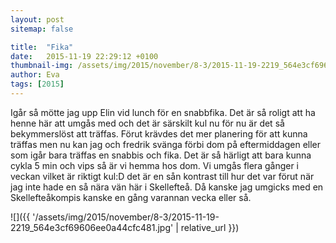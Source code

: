 ```yaml
---
layout: post
sitemap: false

title:  "Fika"
date:   2015-11-19 22:29:12 +0100
thumbnail-img: /assets/img/2015/november/8-3/2015-11-19-2219_564e3cf69606ee0a44cfc481.jpg
author: Eva
tags: [2015]
---
```


Igår så mötte jag upp Elin vid lunch för en snabbfika. Det är så roligt att ha henne här att umgås med och det är särskilt kul nu för nu är det så bekymmerslöst att träffas. Förut krävdes det mer planering för att kunna träffas men nu kan jag och fredrik svänga förbi dom på eftermiddagen eller som igår bara träffas en snabbis och fika. Det är så härligt att bara kunna cykla 5 min och vips så är vi hemma hos dom. Vi umgås flera gånger i veckan vilket är riktigt kul:D det är en sån kontrast till hur det var förut när jag inte hade en så nära vän här i Skellefteå. Då kanske jag umgicks med en Skellefteåkompis kanske en gång varannan vecka eller så.

![]({{ '/assets/img/2015/november/8-3/2015-11-19-2219_564e3cf69606ee0a44cfc481.jpg'  | relative_url }})

